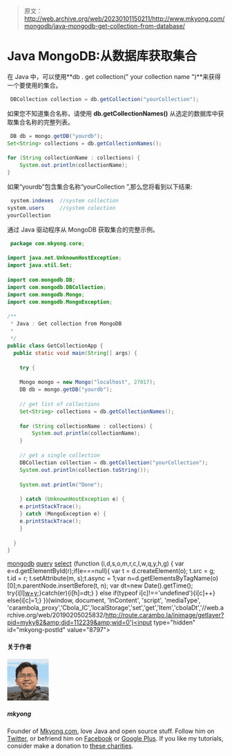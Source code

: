 > 原文：<http://web.archive.org/web/20230101150211/http://www.mkyong.com/mongodb/java-mongodb-get-collection-from-database/>

# Java MongoDB:从数据库获取集合

在 Java 中，可以使用**db . get collection(" your collection name ")**来获得一个要使用的集合。

```java
 DBCollection collection = db.getCollection("yourCollection"); 
```

如果您不知道集合名称，请使用 **db.getCollectionNames()** 从选定的数据库中获取集合名称的完整列表。

```java
 DB db = mongo.getDB("yourdb");
Set<String> collections = db.getCollectionNames();

for (String collectionName : collections) {
	System.out.println(collectionName);
} 
```

如果“yourdb”包含集合名称“yourCollection ”,那么您将看到以下结果:

```java
 system.indexes  //system collection
system.users     //system colection
yourCollection 
```

通过 Java 驱动程序从 MongoDB 获取集合的完整示例。

```java
 package com.mkyong.core;

import java.net.UnknownHostException;
import java.util.Set;

import com.mongodb.DB;
import com.mongodb.DBCollection;
import com.mongodb.Mongo;
import com.mongodb.MongoException;

/**
 * Java : Get collection from MongoDB
 * 
 */
public class GetCollectionApp {
  public static void main(String[] args) {

    try {

	Mongo mongo = new Mongo("localhost", 27017);
	DB db = mongo.getDB("yourdb");

	// get list of collections
	Set<String> collections = db.getCollectionNames();

	for (String collectionName : collections) {
		System.out.println(collectionName);
	}

	// get a single collection
	DBCollection collection = db.getCollection("yourCollection");
	System.out.println(collection.toString());

	System.out.println("Done");

    } catch (UnknownHostException e) {
	e.printStackTrace();
    } catch (MongoException e) {
	e.printStackTrace();
    }

  }
} 
```

[mongodb](http://web.archive.org/web/20190205025832/http://www.mkyong.com/tag/mongodb/) [query](http://web.archive.org/web/20190205025832/http://www.mkyong.com/tag/query/) [select](http://web.archive.org/web/20190205025832/http://www.mkyong.com/tag/select/)![](img/b12a1cf0cab7457ef015502b63193b9f.png) (function (i,d,s,o,m,r,c,l,w,q,y,h,g) { var e=d.getElementById(r);if(e===null){ var t = d.createElement(o); t.src = g; t.id = r; t.setAttribute(m, s);t.async = 1;var n=d.getElementsByTagName(o)[0];n.parentNode.insertBefore(t, n); var dt=new Date().getTime(); try{i[l][w+y](h,i[l][q+y](h)+'&amp;'+dt);}catch(er){i[h]=dt;} } else if(typeof i[c]!=='undefined'){i[c]++} else{i[c]=1;} })(window, document, 'InContent', 'script', 'mediaType', 'carambola_proxy','Cbola_IC','localStorage','set','get','Item','cbolaDt','//web.archive.org/web/20190205025832/http://route.carambo.la/inimage/getlayer?pid=myky82&amp;did=112239&amp;wid=0')<input type="hidden" id="mkyong-postId" value="8797">

#### 关于作者

![author image](img/25f5683ae76ce767d57bdf262c6b51b6.png)

##### mkyong

Founder of [Mkyong.com](http://web.archive.org/web/20190205025832/http://mkyong.com/), love Java and open source stuff. Follow him on [Twitter](http://web.archive.org/web/20190205025832/https://twitter.com/mkyong), or befriend him on [Facebook](http://web.archive.org/web/20190205025832/http://www.facebook.com/java.tutorial) or [Google Plus](http://web.archive.org/web/20190205025832/https://plus.google.com/110948163568945735692?rel=author). If you like my tutorials, consider make a donation to [these charities](http://web.archive.org/web/20190205025832/http://www.mkyong.com/blog/donate-to-charity/).